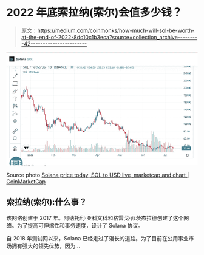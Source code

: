 # 2022 年底索拉纳(索尔)会值多少钱？

> 原文：<https://medium.com/coinmonks/how-much-will-sol-be-worth-at-the-end-of-2022-8dc10c1b3eca?source=collection_archive---------42----------------------->

![](img/2de204f96d9feed012c73406075b20d5.png)

Source photo [Solana price today, SOL to USD live, marketcap and chart | CoinMarketCap](https://coinmarketcap.com/currencies/solana/)

## 索拉纳(索尔):什么事？

该网络创建于 2017 年。阿纳托利·亚科文科和格雷戈·菲茨杰拉德创建了这个网络。为了提高可伸缩性和事务速度，设计了 Solana 协议。

自 2018 年测试网以来，Solana 已经走过了漫长的道路。为了目前在公用事业市场拥有强大的领先优势，因为…